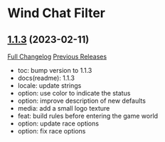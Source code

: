 # Wind Chat Filter

## [1.1.3](https://github.com/fang2hou/WindChatFilter/tree/1.1.3) (2023-02-11)
[Full Changelog](https://github.com/fang2hou/WindChatFilter/compare/1.1.2...1.1.3) [Previous Releases](https://github.com/fang2hou/WindChatFilter/releases)

- toc: bump version to 1.1.3  
- docs(readme): 1.1.3  
- locale: update strings  
- option: use color to indicate the status  
- option: improve description of new defaults  
- media: add a small logo texture  
- feat: build rules before entering the game world  
- option: update race options  
- option: fix race options  
